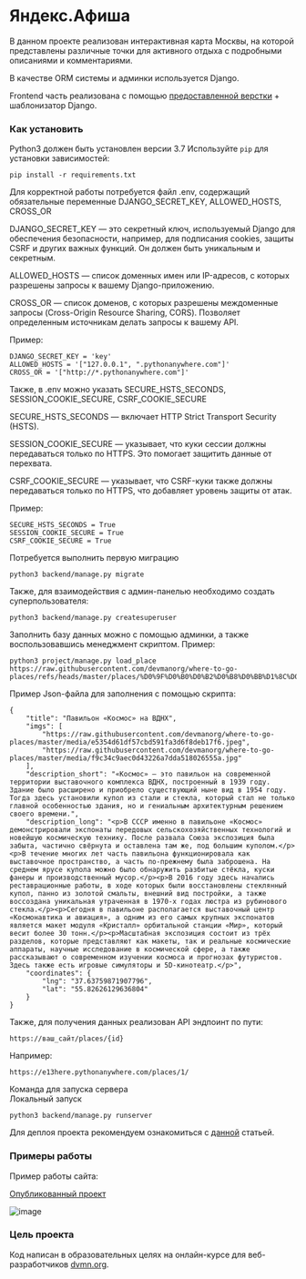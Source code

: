 
# Яндекс.Афиша 

В данном проекте реализован интерактивная карта Москвы, на которой представлены различные точки для активного отдыха с подробными описаниями и комментариями.

В качестве ORM системы и админки используется Django.

Frontend часть реализована с помощью [предоставленной верстки](https://github.com/devmanorg/where-to-go-frontend/) + шаблонизатор Django.

### Как установить

Python3 должен быть установлен версии 3.7
Используйте `pip` для установки зависимостей:
```
pip install -r requirements.txt
```

Для корректной работы потребуется файл .env, содержащий обязательные переменные DJANGO_SECRET_KEY, ALLOWED_HOSTS, CROSS_OR

DJANGO_SECRET_KEY — это секретный ключ, используемый Django для обеспечения безопасности, например, для подписания cookies, защиты CSRF и других важных функций. Он должен быть уникальным и секретным.

ALLOWED_HOSTS — список доменных имен или IP-адресов, с которых разрешены запросы к вашему Django-приложению.

CROSS_OR — список доменов, с которых разрешены междоменные запросы (Cross-Origin Resource Sharing, CORS). Позволяет определенным источникам делать запросы к вашему API.

Пример:
```
DJANGO_SECRET_KEY = 'key'
ALLOWED_HOSTS = '["127.0.0.1", ".pythonanywhere.com"]'
CROSS_OR = '["http://*.pythonanywhere.com"]'
```
Также, в .env можно указать SECURE_HSTS_SECONDS, SESSION_COOKIE_SECURE, CSRF_COOKIE_SECURE

SECURE_HSTS_SECONDS — включает HTTP Strict Transport Security (HSTS).

SESSION_COOKIE_SECURE — указывает, что куки сессии должны передаваться только по HTTPS. Это помогает защитить данные от перехвата.

CSRF_COOKIE_SECURE — указывает, что CSRF-куки также должны передаваться только по HTTPS, что добавляет уровень защиты от атак.

Пример:
```
SECURE_HSTS_SECONDS = True
SESSION_COOKIE_SECURE = True
CSRF_COOKIE_SECURE = True
```

Потребуется выполнить первую миграцию

```
python3 backend/manage.py migrate
```

Также, для взаимодействия с админ-панелью необходимо создать суперпользователя:

```
python3 backend/manage.py createsuperuser
```

Заполнить базу данных можно с помощью админки, а также воспользовавшись менеджмент скриптом.
Пример:
```
python3 project/manage.py load_place https://raw.githubusercontent.com/devmanorg/where-to-go-places/refs/heads/master/places/%D0%9F%D0%B0%D0%B2%D0%B8%D0%BB%D1%8C%D0%BE%D0%BD%20%C2%AB%D0%9A%D0%BE%D1%81%D0%BC%D0%BE%D1%81%C2%BB%20%D0%BD%D0%B0%20%D0%92%D0%94%D0%9D%D0%A5.json
```

Пример Json-файла для заполнения с помощью скрипта:
```
{
    "title": "Павильон «Космос» на ВДНХ",
    "imgs": [
        "https://raw.githubusercontent.com/devmanorg/where-to-go-places/master/media/e5354d61df57cbd591fa3d6f8deb17f6.jpeg",
        "https://raw.githubusercontent.com/devmanorg/where-to-go-places/master/media/f9c34c9aec0d43226a7dda518026555a.jpg"
    ],
    "description_short": "«Космос» — это павильон на современной территории выставочного комплекса ВДНХ, построенный в 1939 году. Здание было расширено и приобрело существующий ныне вид в 1954 году. Тогда здесь установили купол из стали и стекла, который стал не только главной особенностью здания, но и гениальным архитектурным решением своего времени.",
    "description_long": "<p>В СССР именно в павильоне «Космос» демонстрировали экспонаты передовых сельскохозяйственных технологий и  новейшую космическую технику. После развала Союза экспозиция была забыта, частично свёрнута и оставлена там же, под большим куполом.</p><p>В течение многих лет часть павильона функционировала как выставочное пространство, а часть по-прежнему была заброшена. На среднем ярусе купола можно было обнаружить разбитые стёкла, куски фанеры и производственный мусор.</p><p>В 2016 году здесь начались реставрационные работы, в ходе которых были восстановлены стеклянный купол, панно из золотой смальты, внешний вид постройки, а также воссоздана уникальная утраченная в 1970-х годах люстра из рубинового стекла.</p><p>Сегодня в павильоне располагается выставочный центр «Космонавтика и авиация», а одним из его самых крупных экспонатов является макет модуля «Кристалл» орбитальной станции «Мир», который весит более 30 тонн.</p><p>Масштабная экспозиция состоит из трёх разделов, которые представляют как макеты, так и реальные космические аппараты, научные исследование в космической сфере, а также рассказывают о современном изучении космоса и прогнозах футуристов. Здесь также есть игровые симуляторы и 5D-кинотеатр.</p>",
    "coordinates": {
        "lng": "37.63759871907796",
        "lat": "55.82626129636804"
    }
}
```

Также, для получения данных реализован API эндпоинт по пути:
```
https://ваш_сайт/places/{id}
```
Например:
```
https://e13here.pythonanywhere.com/places/1/
```

Команда для запуска сервера  
Локальный запуск
```
python3 backend/manage.py runserver
```
Для деплоя проекта рекомендуем ознакомиться с [данной](https://docs.djangoproject.com/en/5.0/howto/deployment/) статьей.

### Примеры работы

Пример работы сайта:

[Опубликованный проект](https://e13here.pythonanywhere.com/)

![image](https://github.com/user-attachments/assets/e1704aef-62ce-4c19-a4f3-eda0ed83285b)



### Цель проекта

Код написан в образовательных целях на онлайн-курсе для веб-разработчиков [dvmn.org](https://dvmn.org/).
